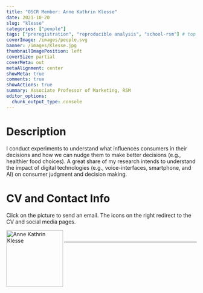 ```yaml
---
title: "OSCR Member: Anne Kathrin Klesse"
date: 2021-10-20
slug: "klesse"
categories: ["people"]
tags: ["preregistration", "reproducible analysis", "school-rsm"] # top 3 categories + unique + school
coverImage: /images/people.svg
banner: /images/Klesse.jpg
thumbnailImagePosition: left
coverSize: partial
coverMeta: out
metaAlignment: center
showMeta: true
comments: true
showActions: true
summary: Associate Professor of Marketing, RSM
editor_options: 
  chunk_output_type: console
---
```




# Description

I conduct experiments to understand what influences consumers in their decisions and how we can nudge them to make better decisions (e.g., healthier food choices). A great share of my research intends to understand the impact of digital technologies (e.g., voice-interfaces, smartphone, and AI) on consumer judgment and decision making.

# CV and Contact Info

Click on the picture to send an email. The icons on the right redirect to the CV and social media pages.

<!-- EMAIL -->
<p>
  <a href="mailto:klesse@rsm.nl">
  <img border="0" alt="Anne Kathrin Klesse" src="/images/Klesse.jpg" width="150" height="150" align="left">
  </a>
</p>

<!-- CV -->
<p align="center">
  <a href="https://www.dropbox.com/s/pi3kn7l3z3ur1cc/CV_Klesse_Oct2021.docx?dl=0" class="fa fa-file fa-2x" style="color:#00B969;">
  </a>
</p>

<!-- LINKEDIN -->
<p align="center">
  <a href="https://www.linkedin.com/in/anne-kathrin-klesse-20772a1/" class="fa fa-linkedin fa-2x" style="color:#000000;">
  </a>
</p>

<!-- ORCID -->
<p align="center">
  <a href="https://orcid.org/0000-0002-1725-0693" class="ai ai-orcid fa-2x" style="color:#000000;">
  </a>
</p>

<BR>

<!-- # Expertise -->



***


